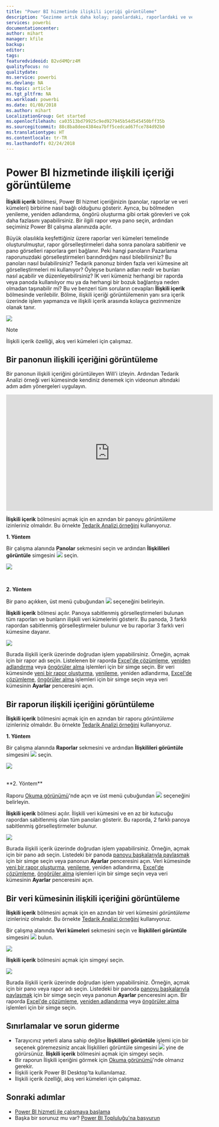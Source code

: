 ```yaml
---
title: "Power BI hizmetinde ilişkili içeriği görüntüleme"
description: "Gezinme artık daha kolay; panolardaki, raporlardaki ve veri kümelerindeki ilişkili içeriği görüntüleyin"
services: powerbi
documentationcenter: 
author: mihart
manager: kfile
backup: 
editor: 
tags: 
featuredvideoid: B2vd4MQrz4M
qualityfocus: no
qualitydate: 
ms.service: powerbi
ms.devlang: NA
ms.topic: article
ms.tgt_pltfrm: NA
ms.workload: powerbi
ms.date: 01/08/2018
ms.author: mihart
LocalizationGroup: Get started
ms.openlocfilehash: ca03513bd79925c9ed927945b54d545450bff35b
ms.sourcegitcommit: 88c8ba8dee4384ea7bff5cedcad67fce784d92b0
ms.translationtype: HT
ms.contentlocale: tr-TR
ms.lasthandoff: 02/24/2018
---
```

# <a name="view-related-content-in-power-bi-service"></a>Power BI hizmetinde ilişkili içeriği görüntüleme
**İlişkili içerik** bölmesi, Power BI hizmet içeriğinizin (panolar, raporlar ve veri kümeleri) birbirine nasıl bağlı olduğunu gösterir.  Ayrıca, bu bölmeden yenileme, yeniden adlandırma, öngörü oluşturma gibi ortak görevleri ve çok daha fazlasını yapabilirsiniz. Bir ilgili rapor veya pano seçin, ardından seçiminiz Power BI çalışma alanınızda açılır.   

Büyük olasılıkla keşfettiğiniz üzere raporlar veri kümeleri temelinde oluşturulmuştur, rapor görselleştirmeleri daha sonra panolara sabitlenir ve pano görselleri raporlara geri bağlanır. Peki hangi panoların Pazarlama raporunuzdaki görselleştirmeleri barındırdığını nasıl bilebilirsiniz? Bu panoları nasıl bulabilirsiniz? Tedarik panonuz birden fazla veri kümesine ait görselleştirmeleri mi kullanıyor? Öyleyse bunların adları nedir ve bunları nasıl açabilir ve düzenleyebilirsiniz? İK veri kümeniz herhangi bir raporda veya panoda kullanılıyor mu ya da herhangi bir bozuk bağlantıya neden olmadan taşınabilir mi? Bu ve benzeri tüm soruların cevapları **İlişkili içerik** bölmesinde verilebilir.  Bölme, ilişkili içeriği görüntülemenin yanı sıra içerik üzerinde işlem yapmanıza ve ilişkili içerik arasında kolayca gezinmenize olanak tanır.

![](media/service-related-content/power-bi-view-related-dashboard-new.png)

> [!NOTE]
> İlişkili içerik özelliği, akış veri kümeleri için çalışmaz.
> 
> 

## <a name="view-related-content-for-a-dashboard"></a>Bir panonun ilişkili içeriğini görüntüleme
Bir panonun ilişkili içeriğini görüntüleyen Will'i izleyin. Ardından Tedarik Analizi örneği veri kümesinde kendiniz denemek için videonun altındaki adım adım yönergeleri uygulayın.

<iframe width="560" height="315" src="https://www.youtube.com/embed/B2vd4MQrz4M#t=3m05s" frameborder="0" allowfullscreen></iframe>


**İlişkili içerik** bölmesini açmak için en azından bir panoyu *görüntüleme* izinleriniz olmalıdır. Bu örnekte [Tedarik Analizi örneğini](sample-procurement.md) kullanıyoruz.

**1. Yöntem**

Bir çalışma alanında **Panolar** sekmesini seçin ve ardından **İlişkilileri görüntüle** simgesini ![](media/service-related-content/power-bi-view-related-icon-new.png)  seçin.

![](media/service-related-content/power-bi-view-related-dash-newer.png)

<br>

**2. Yöntem**

Bir pano açıkken, üst menü çubuğundan   ![](media/service-related-content/power-bi-view-related-new.png) seçeneğini belirleyin.

**İlişkili içerik** bölmesi açılır. Panoya sabitlenmiş görselleştirmeleri bulunan tüm raporları ve bunların ilişkili veri kümelerini gösterir. Bu panoda, 3 farklı rapordan sabitlenmiş görselleştirmeler bulunur ve bu raporlar 3 farklı veri kümesine dayanır.

![](media/service-related-content/power-bi-view-related-dashboard-new.png)

Burada ilişkili içerik üzerinde doğrudan işlem yapabilirsiniz.  Örneğin, açmak için bir rapor adı seçin.  Listelenen bir raporda [Excel'de çözümleme](service-analyze-in-excel.md), [yeniden adlandırma](service-rename.md) veya [öngörüler alma](service-insights.md) işlemleri için bir simge seçin. Bir veri kümesinde [yeni bir rapor oluşturma](service-report-create-new.md), [yenileme](refresh-data.md), yeniden adlandırma, [Excel'de çözümleme](service-analyze-in-excel.md), [öngörüler alma](service-insights.md) işlemleri için bir simge seçin veya veri kümesinin **Ayarlar** penceresini açın.  

## <a name="view-related-content-for-a-report"></a>Bir raporun ilişkili içeriğini görüntüleme
**İlişkili içerik** bölmesini açmak için en azından bir raporu *görüntüleme* izinleriniz olmalıdır. Bu örnekte [Tedarik Analizi örneğini](sample-procurement.md) kullanıyoruz.

**1. Yöntem**

Bir çalışma alanında **Raporlar** sekmesini ve ardından **İlişkilileri görüntüle** simgesini ![](media/service-related-content/power-bi-view-related-icon-new.png)  seçin.

![](media/service-related-content/power-bi-view-related-report-newer.png)

<br>
**2. Yöntem**

Raporu [Okuma görünümü](service-reading-view-and-editing-view.md)'nde açın ve üst menü çubuğundan   ![](media/service-related-content/power-bi-view-related-new.png) seçeneğini belirleyin.

**İlişkili içerik** bölmesi açılır. İlişkili veri kümesini ve en az bir kutucuğu rapordan sabitlenmiş olan tüm panoları gösterir. Bu raporda, 2 farklı panoya sabitlenmiş görselleştirmeler bulunur.

![](media/service-related-content/power-bi-view-related-report.png)

Burada ilişkili içerik üzerinde doğrudan işlem yapabilirsiniz.  Örneğin, açmak için bir pano adı seçin.  Listedeki bir panoda [panoyu başkalarıyla paylaşmak](service-share-dashboards.md) için bir simge seçin veya panonun **Ayarlar** penceresini açın. Veri kümesinde [yeni bir rapor oluşturma](service-report-create-new.md), [yenileme](refresh-data.md), yeniden adlandırma, [Excel'de çözümleme](service-analyze-in-excel.md), [öngörüler alma](service-insights.md) işlemleri için bir simge seçin veya veri kümesinin **Ayarlar** penceresini açın.  

## <a name="view-related-content-for-a-dataset"></a>Bir veri kümesinin ilişkili içeriğini görüntüleme
**İlişkili içerik** bölmesini açmak için en azından bir veri kümesini *görüntüleme* izinleriniz olmalıdır. Bu örnekte [Tedarik Analizi örneğini](sample-procurement.md) kullanıyoruz.

Bir çalışma alanında **Veri kümeleri** sekmesini seçin ve **İlişkilileri görüntüle** simgesini ![](media/service-related-content/power-bi-view-related-icon-new.png)  bulun.

![](media/service-related-content/power-bi-view-related-dataset-newer.png)

**İlişkili içerik** bölmesini açmak için simgeyi seçin.

![](media/service-related-content/power-bi-datasets.png)

Burada ilişkili içerik üzerinde doğrudan işlem yapabilirsiniz.  Örneğin, açmak için bir pano veya rapor adı seçin.  Listedeki bir panoda [panoyu başkalarıyla paylaşmak](service-share-dashboards.md) için bir simge seçin veya panonun **Ayarlar** penceresini açın. Bir raporda [Excel'de çözümleme](service-analyze-in-excel.md), [yeniden adlandırma](service-rename.md) veya [öngörüler alma](service-insights.md) işlemleri için bir simge seçin.  

## <a name="limitations-and-troubleshooting"></a>Sınırlamalar ve sorun giderme
* Tarayıcınız yeterli alana sahip değilse **İlişkilileri görüntüle** işlemi için bir seçenek göremezsiniz ancak İlişkilileri görüntüle simgesini  ![](media/service-related-content/power-bi-view-related-icon-new.png)  yine de görürsünüz. **İlişkili içerik** bölmesini açmak için simgeyi seçin.
* Bir raporun İlişkili içeriğini görmek için [Okuma görünümü](service-reading-view-and-editing-view.md)'nde olmanız gerekir.
* İlişkili içerik Power BI Desktop'ta kullanılamaz.
* İlişkili içerik özelliği, akış veri kümeleri için çalışmaz.

## <a name="next-steps"></a>Sonraki adımlar
* [Power BI hizmeti ile çalışmaya başlama](service-get-started.md)
* Başka bir sorunuz mu var? [Power BI Topluluğu'na başvurun](http://community.powerbi.com/)

